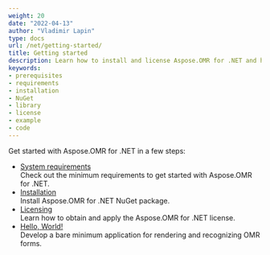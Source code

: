 ```yaml
---
weight: 20
date: "2022-04-13"
author: "Vladimir Lapin"
type: docs
url: /net/getting-started/
title: Getting started
description: Learn how to install and license Aspose.OMR for .NET and how to write a simple OMR application.
keywords:
- prerequisites
- requirements
- installation
- NuGet
- library
- license
- example
- code
---
```


Get started with Aspose.OMR for .NET in a few steps:

- [System requirements](/omr/net/system-requirements/)  
  Check out the minimum requirements to get started with Aspose.OMR for .NET.
- [Installation](/omr/net/installation/)  
  Install Aspose.OMR for .NET NuGet package.
- [Licensing](/omr/net/licensing/)  
  Learn how to obtain and apply the Aspose.OMR for .NET license.
- [Hello, World!](/omr/net/how-to-run-the-examples/)  
  Develop a bare minimum application for rendering and recognizing OMR forms.
